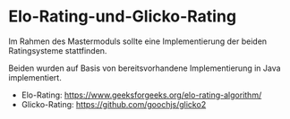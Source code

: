 # Elo-Rating-und-Glicko-Rating

Im Rahmen des Mastermoduls sollte eine Implementierung der beiden Ratingsysteme stattfinden.

Beiden wurden auf Basis von bereitsvorhandene Implementierung in Java implementiert.

* Elo-Rating: https://www.geeksforgeeks.org/elo-rating-algorithm/ 
* Glicko-Rating: https://github.com/goochjs/glicko2

